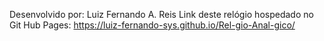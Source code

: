Desenvolvido por: Luiz Fernando A. Reis
Link deste relógio hospedado no Git Hub Pages: https://luiz-fernando-sys.github.io/Rel-gio-Anal-gico/
